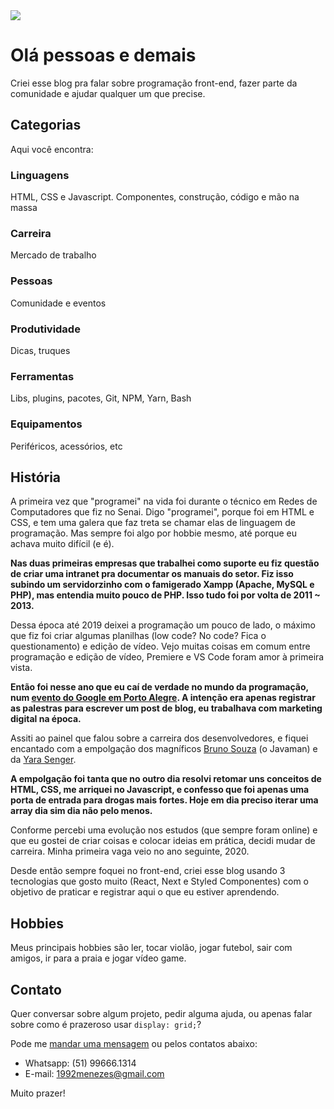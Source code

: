 <img src="https://pbs.twimg.com/profile_images/1452832195173826561/b6Pd2RHx_400x400.jpg">

# Olá pessoas e demais

Criei esse blog pra falar sobre programação front-end, fazer parte da comunidade e ajudar qualquer um que precise.

## Categorias

Aqui você encontra:

### Linguagens
HTML, CSS e Javascript. Componentes, construção, código e mão na massa

### Carreira
Mercado de trabalho

### Pessoas
Comunidade e eventos

### Produtividade
Dicas, truques

### Ferramentas
Libs, plugins, pacotes, Git, NPM, Yarn, Bash

### Equipamentos
Periféricos, acessórios, etc

## História

A primeira vez que "programei" na vida foi durante o técnico em Redes de Computadores que fiz no Senai. Digo "programei", porque foi em HTML e CSS, e tem uma galera que faz treta se chamar elas de linguagem de programação. Mas sempre foi algo por hobbie mesmo, até porque eu achava muito difícil (e é).

**Nas duas primeiras empresas que trabalhei como suporte eu fiz questão de criar uma intranet pra documentar os manuais do setor. Fiz isso subindo um servidorzinho com o famigerado Xampp (Apache, MySQL e PHP), mas entendia muito pouco de PHP. Isso tudo foi por volta de 2011 ~ 2013.**

Dessa época até 2019 deixei a programação um pouco de lado, o máximo que fiz foi criar algumas planilhas (low code? No code? Fica o questionamento) e edição de vídeo. Vejo muitas coisas em comum entre programação e edição de vídeo, Premiere e VS Code foram amor à primeira vista.

**Então foi nesse ano que eu caí de verdade no mundo da programação, num [evento do Google em Porto Alegre](https://events.withgoogle.com/google-em-poa/). A intenção era apenas registrar as palestras para escrever um post de blog, eu trabalhava com marketing digital na época.**

Assiti ao painel que falou sobre a carreira dos desenvolvedores, e fiquei encantado com a empolgação dos magníficos [Bruno Souza](https://twitter.com/brjavaman) (o Javaman) e da [Yara Senger](https://twitter.com/yarasenger).

**A empolgação foi tanta que no outro dia resolvi retomar uns conceitos de HTML, CSS, me arriquei no Javascript, e confesso que foi apenas uma porta de entrada para drogas mais fortes. Hoje em dia preciso iterar uma array dia sim dia não pelo menos.**

Conforme percebi uma evolução nos estudos (que sempre foram online) e que eu gostei de criar coisas e colocar ideias em prática, decidi mudar de carreira. Minha primeira vaga veio no ano seguinte, 2020.

Desde então sempre foquei no front-end, criei esse blog usando 3 tecnologias que gosto muito (React, Next e Styled Componentes) com o objetivo de praticar e registrar aqui o que eu estiver aprendendo.

## Hobbies

Meus principais hobbies são ler, tocar violão, jogar futebol, sair com amigos, ir para a praia e jogar vídeo game.

## Contato

Quer conversar sobre algum projeto, pedir alguma ajuda, ou apenas falar sobre como é prazeroso usar `display: grid;`?

Pode me [mandar uma mensagem](https://demenezes.dev/contact) ou pelos contatos abaixo:

- Whatsapp: (51) 99666.1314
- E-mail: 1992menezes@gmail.com

Muito prazer!